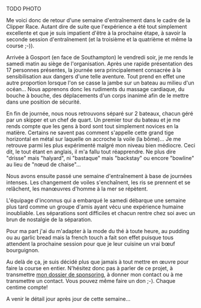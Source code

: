 TODO PHOTO

Me voici donc de retour d'une semaine d'entraînement dans le cadre de la Clipper Race. Autant dire de suite que l'expérience a été tout simplement excellente et que je suis impatient d'être à la prochaine étape, à savoir la seconde session d'entraînement (et la troisième et la quatrième et même la course ;-)).

Arrivée à Gosport (en face de Southampton) le vendredi soir, je me rends le samedi matin au siège de l'organisation. Après une rapide présentation des 17 personnes présentes, la journée sera principalement consacrée à la sensibilisation aux dangers d'une telle aventure. Tout prend en effet une autre proportion lorsque l'on se casse la jambe sur un bateau au milieu d'un océan... Nous apprenons donc les rudiments du massage cardiaque, du bouche à bouche, des déplacements d'un corps inanimé afin de le mettre dans une position de sécurité.

En fin de journée, nous nous retrouvons séparé sur 2 bateaux, chacun géré par un skipper et un chef de quart. Un premier tour du bateau et je me rends compte que les gens à bord sont tout simplement novices en la matière. Certains ne savent pas comment s'appelle cette grand tige horizontal en métal sur laquelle on accroche la voile (la bôme)... Je me retrouve parmi les plus expérimenté malgré mon niveau bien médiocre. Ceci dit, le tout étant en anglais, il m'a fallu tout réapprendre. Ne plus dire "drisse" mais "halyard", ni "bastaque" mais "backstay" ou encore "bowline" au lieu de "nœud de chaise"...

Nous avons ensuite passé une semaine d'entraînement à base de journées intenses. Les changement de voiles s'enchaînent, les ris se prennent et se relâchent, les manœuvres d'homme à la mer se répètent.

L'équipage d'inconnus qui a embarqué le samedi débarque une semaine plus tard comme un groupe d'amis ayant vécu une expérience humaine inoubliable. Les séparations sont difficiles et chacun rentre chez soi avec un brun de nostalgie de la séparation.

Pour ma part j'ai du m'adapter à la mode du thé à toute heure, au pudding ou au garlic bread mais la french touch a fait son effet puisque tous attendent la prochaine session pour que je leur cuisine un vrai bœuf bourguignon.

Au delà de ça, je suis décidé plus que jamais à tout mettre en œuvre pour faire la course en entier. N'hésitez donc pas à parler de ce projet, à transmettre [mon dossier de sponsoring](https://docs.google.com/fileview?id=0B3brMUC-YtmQNzJiYmViNjQtZDMzMS00NzllLWJhMmEtN2ZkZWMxMDYzYjZk&hl=fr), à donner mon contact ou à me transmettre un contact. Vous pouvez même faire un don ;-). Chaque centime compte!

A venir le détail jour après jour de cette semaine...
